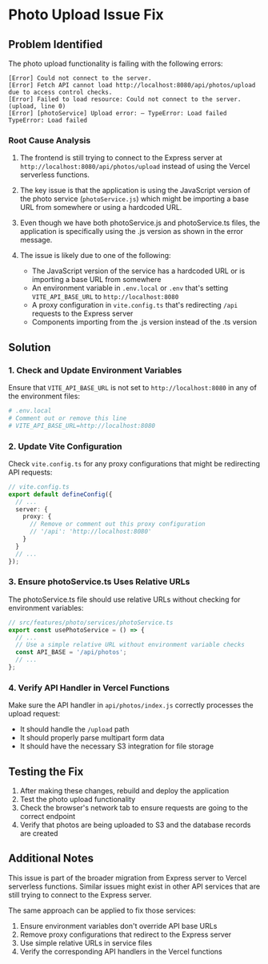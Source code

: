 # Photo Upload Issue Fix

## Problem Identified

The photo upload functionality is failing with the following errors:

```
[Error] Could not connect to the server.
[Error] Fetch API cannot load http://localhost:8080/api/photos/upload due to access control checks.
[Error] Failed to load resource: Could not connect to the server. (upload, line 0)
[Error] [photoService] Upload error: – TypeError: Load failed
TypeError: Load failed
```

### Root Cause Analysis

1. The frontend is still trying to connect to the Express server at `http://localhost:8080/api/photos/upload` instead of using the Vercel serverless functions.

2. The key issue is that the application is using the JavaScript version of the photo service (`photoService.js`) which might be importing a base URL from somewhere or using a hardcoded URL.

3. Even though we have both photoService.js and photoService.ts files, the application is specifically using the .js version as shown in the error message.

4. The issue is likely due to one of the following:
   - The JavaScript version of the service has a hardcoded URL or is importing a base URL from somewhere
   - An environment variable in `.env.local` or `.env` that's setting `VITE_API_BASE_URL` to `http://localhost:8080`
   - A proxy configuration in `vite.config.ts` that's redirecting `/api` requests to the Express server
   - Components importing from the .js version instead of the .ts version

## Solution

### 1. Check and Update Environment Variables

Ensure that `VITE_API_BASE_URL` is not set to `http://localhost:8080` in any of the environment files:

```bash
# .env.local
# Comment out or remove this line
# VITE_API_BASE_URL=http://localhost:8080
```

### 2. Update Vite Configuration

Check `vite.config.ts` for any proxy configurations that might be redirecting API requests:

```typescript
// vite.config.ts
export default defineConfig({
  // ...
  server: {
    proxy: {
      // Remove or comment out this proxy configuration
      // '/api': 'http://localhost:8080'
    }
  }
  // ...
});
```

### 3. Ensure photoService.ts Uses Relative URLs

The photoService.ts file should use relative URLs without checking for environment variables:

```typescript
// src/features/photo/services/photoService.ts
export const usePhotoService = () => {
  // ...
  // Use a simple relative URL without environment variable checks
  const API_BASE = '/api/photos';
  // ...
};
```

### 4. Verify API Handler in Vercel Functions

Make sure the API handler in `api/photos/index.js` correctly processes the upload request:

- It should handle the `/upload` path
- It should properly parse multipart form data
- It should have the necessary S3 integration for file storage

## Testing the Fix

1. After making these changes, rebuild and deploy the application
2. Test the photo upload functionality
3. Check the browser's network tab to ensure requests are going to the correct endpoint
4. Verify that photos are being uploaded to S3 and the database records are created

## Additional Notes

This issue is part of the broader migration from Express server to Vercel serverless functions. Similar issues might exist in other API services that are still trying to connect to the Express server.

The same approach can be applied to fix those services:
1. Ensure environment variables don't override API base URLs
2. Remove proxy configurations that redirect to the Express server
3. Use simple relative URLs in service files
4. Verify the corresponding API handlers in the Vercel functions
